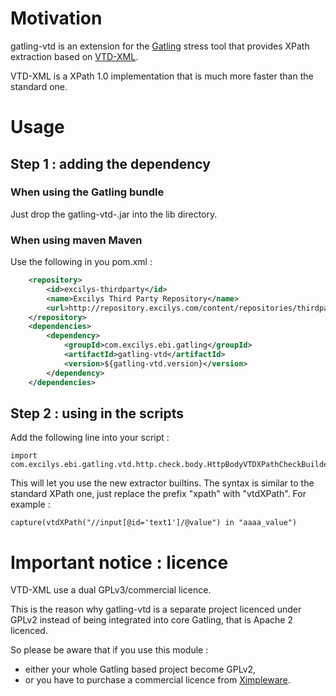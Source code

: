 # Motivation
gatling-vtd is an extension for the [Gatling](https://github.com/excilys/gatling) stress tool that provides XPath extraction based on [VTD-XML](http://vtd-xml.sourceforge.net).

VTD-XML is a XPath 1.0 implementation that is much more faster than the standard one.

# Usage

## Step 1 : adding the dependency
### When using the Gatling bundle

Just drop the gatling-vtd-<version>.jar into the lib directory.

### When using maven Maven

Use the following in you pom.xml :
``` xml
    <repository>
        <id>excilys-thirdparty</id>
        <name>Excilys Third Party Repository</name>
        <url>http://repository.excilys.com/content/repositories/thirdparty</url>
    </repository>
    <dependencies>
        <dependency>
			<groupId>com.excilys.ebi.gatling</groupId>
			<artifactId>gatling-vtd</artifactId>
			<version>${gatling-vtd.version}</version>
        </dependency>
    </dependencies>
```

## Step 2 : using in the scripts

Add the following line into your script :

    import com.excilys.ebi.gatling.vtd.http.check.body.HttpBodyVTDXPathCheckBuilder._

This will let you use the new extractor builtins. The syntax is similar to the standard XPath one, just replace the prefix "xpath" with "vtdXPath". For example :

    capture(vtdXPath("//input[@id='text1']/@value") in "aaaa_value")

# Important notice : licence

VTD-XML use a dual GPLv3/commercial licence.

This is the reason why gatling-vtd is a separate project licenced under GPLv2 instead of being integrated into core Gatling, that is Apache 2 licenced.

So please be aware that if you use this module :

* either your whole Gatling based project become GPLv2,
* or you have to purchase a commercial licence from [Ximpleware](http://www.ximpleware.com).